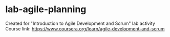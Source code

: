 # lab-agile-planning

Created for "Introduction to Agile Development and Scrum" lab activity
Course link: https://www.coursera.org/learn/agile-development-and-scrum
